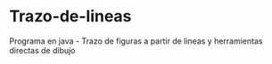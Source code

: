 # Trazo-de-lineas
Programa en java - Trazo de figuras a partir de lineas y herramientas directas de dibujo
